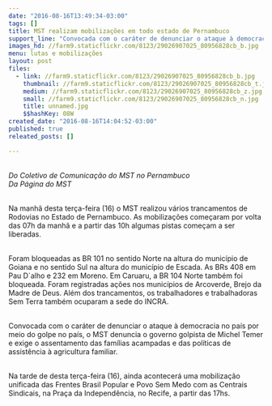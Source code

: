 ```yaml
---
date: "2016-08-16T13:49:34-03:00"
tags: []
title: MST realizam mobilizações em todo estado de Pernambuco
support_line: "Convocada com o caráter de denunciar o ataque à democracia no país por meio do golpe no país, o MST denuncia o governo golpista de Michel Temer"
images_hd: //farm9.staticflickr.com/8123/29026907025_80956828cb_b.jpg
menu: lutas e mobilizações
layout: post
files:
  - link: //farm9.staticflickr.com/8123/29026907025_80956828cb_b.jpg
    thumbnail: //farm9.staticflickr.com/8123/29026907025_80956828cb_t.jpg
    medium: //farm9.staticflickr.com/8123/29026907025_80956828cb_z.jpg
    small: //farm9.staticflickr.com/8123/29026907025_80956828cb_n.jpg
    title: unnamed.jpg
    $$hashKey: 08W
created_date: "2016-08-16T14:04:52-03:00"
published: true
releated_posts: []

---
```

<p><br />
<em>Do Coletivo de Comunica&ccedil;&atilde;o do MST no Pernambuco<br />
Da P&aacute;gina do MST</em></p>

<p><br />
Na manh&atilde; desta ter&ccedil;a-feira (16) o MST realizou v&aacute;rios trancamentos de Rodovias no Estado de Pernambuco. As mobiliza&ccedil;&otilde;es come&ccedil;aram por volta das 07h da manh&atilde; e a partir das 10h algumas pistas come&ccedil;am a ser liberadas.</p>

<p><br />
Foram bloqueadas as BR 101 no sentido Norte na altura do munic&iacute;pio de Goiana e no sentido Sul na altura do munic&iacute;pio de Escada. As BRs 408 em Pau D&acute;alho e 232 em Moreno. Em Caruaru, a BR 104 Norte tamb&eacute;m foi bloqueada. Foram registradas a&ccedil;&otilde;es nos munic&iacute;pios de Arcoverde, Brejo da Madre de Deus. Al&eacute;m dos trancamentos, os trabalhadores e trabalhadoras Sem Terra tamb&eacute;m ocuparam a sede do INCRA.</p>

<p><br />
Convocada com o car&aacute;ter de denunciar o ataque &agrave; democracia no pa&iacute;s por meio do golpe no pa&iacute;s, o MST denuncia o governo golpista de Michel Temer e exige o assentamento das fam&iacute;lias acampadas e das pol&iacute;ticas de assist&ecirc;ncia &agrave; agricultura familiar.</p>

<p><br />
Na tarde de desta ter&ccedil;a-feira (16), ainda acontecer&aacute; uma mobiliza&ccedil;&atilde;o unificada das Frentes Brasil Popular e Povo Sem Medo com as Centrais Sindicais, na Pra&ccedil;a da Independ&ecirc;ncia, no Recife, a partir das 17hs.</p>

